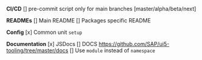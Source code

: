 **CI/CD**
[] pre-commit script only for main branches [master/alpha/beta/next]

**READMEs**
[] Main README
[] Packages specific README

**Config**
[x] Common unit `setup`

**Documentation**
[x] JSDocs
[] DOCS https://github.com/SAP/ui5-tooling/tree/master/docs
[] Use `module` instead of `namespace`

